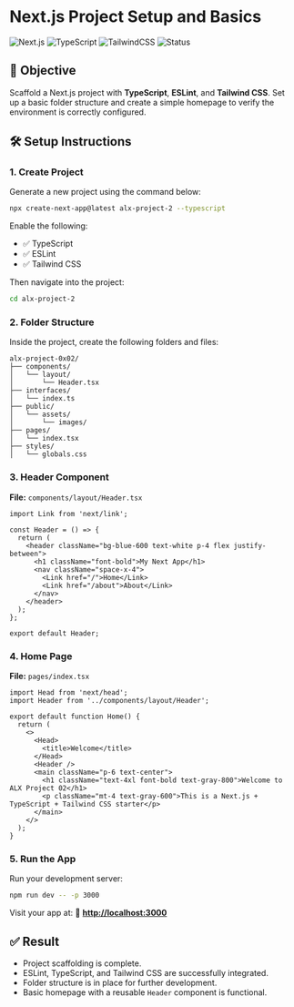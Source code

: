 # Next.js Project Setup and Basics

![Next.js](https://img.shields.io/badge/Next.js-13%2B-blue)
![TypeScript](https://img.shields.io/badge/TypeScript-Enabled-blue)
![TailwindCSS](https://img.shields.io/badge/TailwindCSS-Utility--First-green)
![Status](https://img.shields.io/badge/Stage-Setup_Complete-success)

## 📌 Objective

Scaffold a Next.js project with **TypeScript**, **ESLint**, and **Tailwind CSS**. Set up a basic folder structure and create a simple homepage to verify the environment is correctly configured.


## 🛠️ Setup Instructions

### 1. Create Project

Generate a new project using the command below:

```bash
npx create-next-app@latest alx-project-2 --typescript
````

Enable the following:

* ✅ TypeScript
* ✅ ESLint
* ✅ Tailwind CSS

Then navigate into the project:

```bash
cd alx-project-2
```


### 2. Folder Structure

Inside the project, create the following folders and files:

```
alx-project-0x02/
├── components/
│   └── layout/
│       └── Header.tsx
├── interfaces/
│   └── index.ts
├── public/
│   └── assets/
│       └── images/
├── pages/
│   └── index.tsx
├── styles/
│   └── globals.css
```


### 3. Header Component

**File:** `components/layout/Header.tsx`

```tsx
import Link from 'next/link';

const Header = () => {
  return (
    <header className="bg-blue-600 text-white p-4 flex justify-between">
      <h1 className="font-bold">My Next App</h1>
      <nav className="space-x-4">
        <Link href="/">Home</Link>
        <Link href="/about">About</Link>
      </nav>
    </header>
  );
};

export default Header;
```


### 4. Home Page

**File:** `pages/index.tsx`

```tsx
import Head from 'next/head';
import Header from '../components/layout/Header';

export default function Home() {
  return (
    <>
      <Head>
        <title>Welcome</title>
      </Head>
      <Header />
      <main className="p-6 text-center">
        <h1 className="text-4xl font-bold text-gray-800">Welcome to ALX Project 02</h1>
        <p className="mt-4 text-gray-600">This is a Next.js + TypeScript + Tailwind CSS starter</p>
      </main>
    </>
  );
}
```


### 5. Run the App

Run your development server:

```bash
npm run dev -- -p 3000
```

Visit your app at:
🔗 **[http://localhost:3000](http://localhost:3000)**


## ✅ Result

* Project scaffolding is complete.
* ESLint, TypeScript, and Tailwind CSS are successfully integrated.
* Folder structure is in place for further development.
* Basic homepage with a reusable `Header` component is functional.

